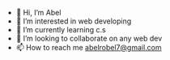 - 👋 Hi, I’m Abel
- 👀 I’m interested in web developing
- 🌱 I’m currently learning c.s
- 💞️ I’m looking to collaborate on any web dev
- 📫 How to reach me abelrobel7@gmail.com

<!---
itsmeabela/itsmeabela is a ✨ special ✨ repository because its `README.md` (this file) appears on your GitHub profile.
You can click the Preview link to take a look at your changes.
--->
